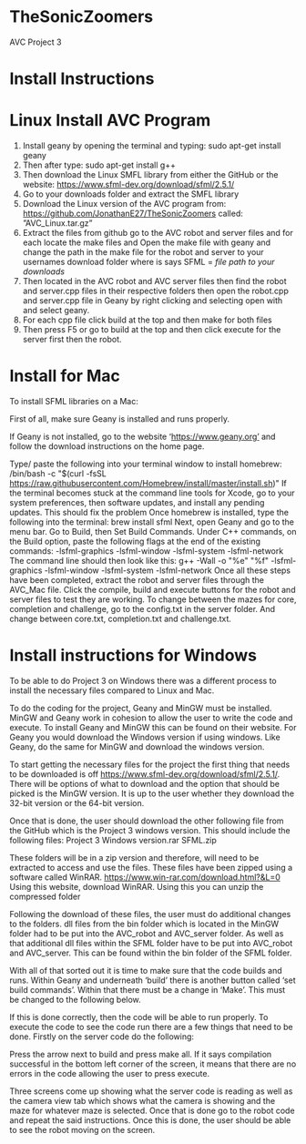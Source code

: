 # TheSonicZoomers
AVC Project 3

# Install Instructions
# Linux Install AVC Program
1.	Install geany by opening the terminal and typing: sudo apt-get install geany
2.	Then after type: sudo apt-get install g++
3.	Then download the Linux SMFL library from either the GitHub or the website: https://www.sfml-dev.org/download/sfml/2.5.1/ 
4.	Go to your downloads folder and extract the SMFL library
5.	Download the Linux version of the AVC program from: https://github.com/JonathanE27/TheSonicZoomers called: ”AVC_Linux.tar.gz”
6.	Extract the files from github  go to the AVC  robot and server files and for each locate the make files and Open the make file with geany and change the path in the make file for the robot and server to your usernames download folder where is says SFML = *file path to your downloads* 
7.	Then located in the AVC robot and AVC server files then find the robot and server.cpp files in their respective folders then open the robot.cpp and server.cpp file in Geany by right clicking and selecting open with and select geany.
8.	For each cpp file click build at the top and then make for both files
9.	Then press F5 or go to build at the top and then click execute for the server first then the robot.

# Install for Mac
To install SFML libraries on a Mac:

First of all, make sure Geany is installed and runs properly.

If Geany is not installed, go to the website ‘https://www.geany.org’ and follow the download instructions on the home page.

Type/ paste the following into your terminal window to install homebrew:
/bin/bash -c "$(curl -fsSL https://raw.githubusercontent.com/Homebrew/install/master/install.sh)"
If the terminal becomes stuck at the command line tools for Xcode, go to your system preferences, then software updates, and install any pending updates. This should fix the problem 
Once homebrew is installed, type the following into the terminal:
brew install sfml
Next, open Geany and go to the menu bar. Go to Build, then Set Build Commands. Under C++ commands, on the Build option, paste the following flags at the end of the existing commands:
-lsfml-graphics -lsfml-window -lsfml-system -lsfml-network
The command line should then look like this:
 g++ -Wall -o "%e" "%f" -lsfml-graphics -lsfml-window -lsfml-system -lsfml-network
Once all these steps have been completed, extract the robot and server files through the AVC_Mac file. Click the compile, build and execute buttons for the robot and server files to test they are working. To change between the mazes for core, completion and challenge, go to the config.txt in the server folder. And change between core.txt, completion.txt and challenge.txt.

# Install instructions for Windows
To be able to do Project 3 on Windows there was a different process to install the necessary files compared to Linux and Mac.

To do the coding for the project, Geany and MinGW must be installed. MinGW and Geany work in cohesion to allow the user to write the code and execute. To install Geany and MinGW this can be found on their website. For Geany you would download the Windows version if using windows. Like Geany, do the same for MinGW and download the windows version.

To start getting the necessary files for the project the first thing that needs to be downloaded is off https://www.sfml-dev.org/download/sfml/2.5.1/. There will be options of what to download and the option that should be picked is the MinGW version. It is up to the user whether they download the 32-bit version or the 64-bit version.

Once that is done, the user should download the other following file from the GitHub which is the Project 3 windows version. This should include the following files:
Project 3 Windows version.rar
SFML.zip

These folders will be in a zip version and therefore, will need to be extracted to access and use the files. These files have been zipped using a software called WinRAR. https://www.win-rar.com/download.html?&L=0  
Using this website, download WinRAR. Using this you can unzip the compressed folder

Following the download of these files, the user must do additional changes to the folders. dll files from the bin folder which is located in the MinGW folder had to be put into the AVC_robot and AVC_server folder. As well as that additional dll files within the SFML folder have to be put into AVC_robot and AVC_server. This can be found within the bin folder of the SFML folder. 

With all of that sorted out it is time to make sure that the code builds and runs. Within Geany and underneath ‘build’ there is another button called ‘set build commands’. Within that there must be a change in ‘Make’. This must be changed to the following below.
 
If this is done correctly, then the code will be able to run properly.
To execute the code to see the code run there are a few things that need to be done. Firstly on the server code do the following:
 
Press the arrow next to build and press make all. If it says compilation successful in the bottom left corner of the screen, it means that there are no errors in the code allowing the user to press execute.
 
Three screens come up showing what the server code is reading as well as the camera view tab which shows what the camera is showing and the maze for whatever maze is selected. Once that is done go to the robot code and repeat the said instructions. Once this is done, the user should be able to see the robot moving on the screen.
